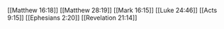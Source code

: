 [[Matthew 16:18]]
[[Matthew 28:19]]
[[Mark 16:15]]
[[Luke 24:46]]
[[Acts 9:15]]
[[Ephesians 2:20]]
[[Revelation 21:14]]
